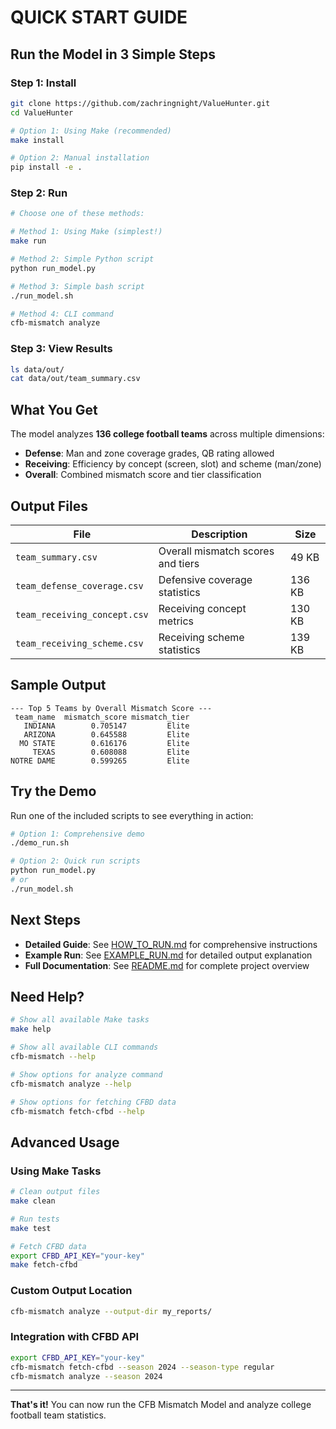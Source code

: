 # QUICK START GUIDE

## Run the Model in 3 Simple Steps

### Step 1: Install
```bash
git clone https://github.com/zachringnight/ValueHunter.git
cd ValueHunter

# Option 1: Using Make (recommended)
make install

# Option 2: Manual installation
pip install -e .
```

### Step 2: Run
```bash
# Choose one of these methods:

# Method 1: Using Make (simplest!)
make run

# Method 2: Simple Python script
python run_model.py

# Method 3: Simple bash script
./run_model.sh

# Method 4: CLI command
cfb-mismatch analyze
```

### Step 3: View Results
```bash
ls data/out/
cat data/out/team_summary.csv
```

## What You Get

The model analyzes **136 college football teams** across multiple dimensions:
- **Defense**: Man and zone coverage grades, QB rating allowed
- **Receiving**: Efficiency by concept (screen, slot) and scheme (man/zone)
- **Overall**: Combined mismatch score and tier classification

## Output Files

| File | Description | Size |
|------|-------------|------|
| `team_summary.csv` | Overall mismatch scores and tiers | 49 KB |
| `team_defense_coverage.csv` | Defensive coverage statistics | 136 KB |
| `team_receiving_concept.csv` | Receiving concept metrics | 130 KB |
| `team_receiving_scheme.csv` | Receiving scheme statistics | 139 KB |

## Sample Output

```
--- Top 5 Teams by Overall Mismatch Score ---
 team_name  mismatch_score mismatch_tier
   INDIANA        0.705147         Elite
   ARIZONA        0.645588         Elite
  MO STATE        0.616176         Elite
     TEXAS        0.608088         Elite
NOTRE DAME        0.599265         Elite
```

## Try the Demo

Run one of the included scripts to see everything in action:
```bash
# Option 1: Comprehensive demo
./demo_run.sh

# Option 2: Quick run scripts
python run_model.py
# or
./run_model.sh
```

## Next Steps

- **Detailed Guide**: See [HOW_TO_RUN.md](HOW_TO_RUN.md) for comprehensive instructions
- **Example Run**: See [EXAMPLE_RUN.md](EXAMPLE_RUN.md) for detailed output explanation
- **Full Documentation**: See [README.md](README.md) for complete project overview

## Need Help?

```bash
# Show all available Make tasks
make help

# Show all available CLI commands
cfb-mismatch --help

# Show options for analyze command
cfb-mismatch analyze --help

# Show options for fetching CFBD data
cfb-mismatch fetch-cfbd --help
```

## Advanced Usage

### Using Make Tasks
```bash
# Clean output files
make clean

# Run tests
make test

# Fetch CFBD data
export CFBD_API_KEY="your-key"
make fetch-cfbd
```

### Custom Output Location
```bash
cfb-mismatch analyze --output-dir my_reports/
```

### Integration with CFBD API
```bash
export CFBD_API_KEY="your-key"
cfb-mismatch fetch-cfbd --season 2024 --season-type regular
cfb-mismatch analyze --season 2024
```

---

**That's it!** You can now run the CFB Mismatch Model and analyze college football team statistics.
